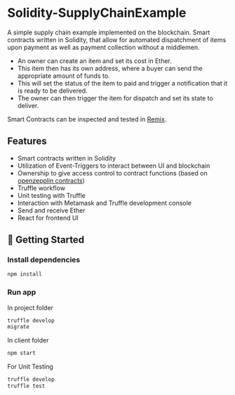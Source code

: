 # Solidity-SupplyChainExample

A simple supply chain example implemented on the blockchain. Smart contracts written in Solidity, that allow for automated dispatchment of items upon payment as well as payment collection without a middlemen. 

- An owner can create an item and set its cost in Ether. 
- This item then has its own address, where a buyer can send the appropriate amount of funds to. 
- This will set the status of the item to paid and trigger a notification that it is ready to be delivered. 
- The owner can then trigger the item for dispatch and set its state to deliver.

Smart Contracts can be inspected and tested in [Remix](http://remix.ethereum.org/#optimize=false&runs=200&evmVersion=null&version=soljson-v0.8.7+commit.e28d00a7.js).


## Features

* Smart contracts written in Solidity
* Utilization of Event-Triggers to interact between UI and blockchain
* Ownership to give access control to contract functions (based on [openzepplin contracts](https://github.com/OpenZeppelin/openzeppelin-contracts/blob/master/contracts/access/Ownable.sol))
* Truffle workflow 
* Unit testing with Truffle
* Interaction with Metamask and Truffle development console
* Send and receive Ether
* React for frontend UI

## 🏁 Getting Started <a name = "getting_started"></a>

### Install dependencies

```bash
npm install
```

### Run app 

In project folder
```bash
truffle develop
migrate
```
In client folder
```bash
npm start 
```

For Unit Testing
```bash
truffle develop
truffle test
```
